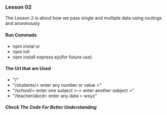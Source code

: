 ### Lesson 02
The Lesson 2 is about how we pass single and multiple data using routings and anonmously

#### Run Commads
- npm instal
or 
- npm init
- npm install express ejs(for future use)

#### The Url that are Used

- "/"
- "/students/< enter any number or value >"
- "/school/< enter one subject >-< enter another subject >"
- "/teacher/abcd< enter any data > wxyz"

##### Check The Code For Better Understanding 